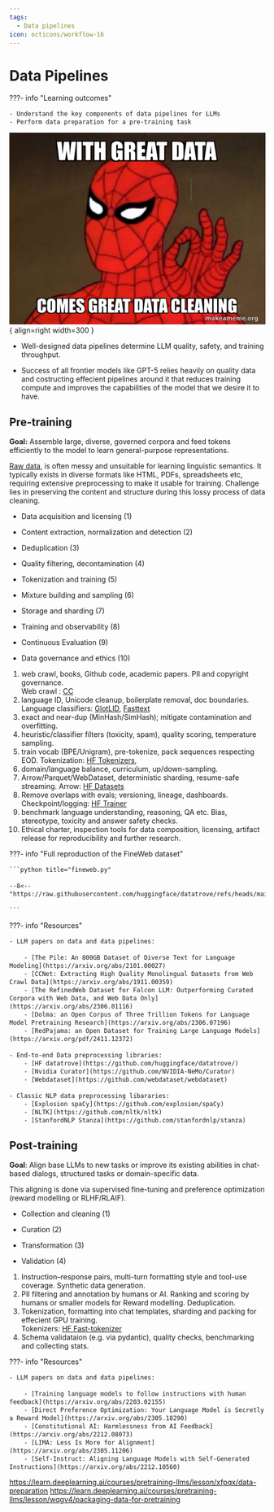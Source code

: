 ```yaml
---
tags:
  - Data pipelines
icon: octicons/workflow-16
---
```


# Data Pipelines

???- info "Learning outcomes"

    - Understand the key components of data pipelines for LLMs  
    - Perform data preparation for a pre-training task

![Data meme](./figures/data_meme.jpg){ align=right width=300 }

- Well-designed data pipelines determine LLM quality, safety, and training throughput.

- Success of all frontier models like GPT-5 relies heavily on quality data and costructing effecient pipelines around it that reduces training compute and improves the capabilities of the model that we desire it to have.

## Pre-training

**Goal:** Assemble large, diverse, governed corpora and feed tokens efficiently to the model to learn general-purpose representations.

[Raw data](https://raw.githubusercontent.com/stanford-cs336/spring2025-lectures/refs/heads/main/var/sample-documents.txt), is often messy and unsuitable for learning linguistic semantics. It typically exists in diverse formats like HTML, PDFs, spreadsheets etc, requiring extensive preprocessing to make it usable for training. Challenge lies in preserving the content and structure during this lossy process of data cleaning.

<div class="annotate" markdown>

- Data acquisition and licensing (1)

- Content extraction, normalization and detection (2)

- Deduplication (3)

- Quality filtering, decontamination (4)

- Tokenization and training (5)

- Mixture building and sampling (6)

- Storage and sharding (7)

- Training and observability (8)

- Continuous Evaluation (9)

- Data governance and ethics (10)

</div>

1. web crawl, books, Github code, academic papers. PII and copyright governance.  
Web crawl : [CC](https://commoncrawl.org/overview) 
2. language ID, Unicode cleanup, boilerplate removal, doc boundaries.  
Language classifiers: [GlotLID](https://github.com/cisnlp/GlotLID), [Fasttext](https://github.com/facebookresearch/fastText)
3. exact and near-dup (MinHash/SimHash); mitigate contamination and overfitting.
4. heuristic/classifier filters (toxicity, spam), quality scoring, temperature sampling.
5. train vocab (BPE/Unigram), pre-tokenize, pack sequences respecting EOD.
Tokenization: [HF Tokenizers](https://huggingface.co/docs/tokenizers/en/index), 
6. domain/language balance, curriculum, up/down-sampling.
7. Arrow/Parquet/WebDataset, deterministic sharding, resume-safe streaming.
Arrow: [HF Datasets](https://huggingface.co/docs/datasets/about_arrow)
8. Remove overlaps with evals; versioning, lineage, dashboards.
Checkpoint/logging: [HF Trainer](https://huggingface.co/docs/transformers/en/trainer)
9. benchmark language understanding, reasoning, QA etc. Bias, stereotype, toxicity and answer safety checks.
10. Ethical charter, inspection tools for data composition, licensing, artifact release for reproducibility and further research. 


???- info "Full reproduction of the FineWeb dataset"

    ```python title="fineweb.py"

    --8<-- "https://raw.githubusercontent.com/huggingface/datatrove/refs/heads/main/examples/fineweb.py"

    ```


???- info "Resources"

    - LLM papers on data and data pipelines:

        - [The Pile: An 800GB Dataset of Diverse Text for Language Modeling](https://arxiv.org/abs/2101.00027)
        - [CCNet: Extracting High Quality Monolingual Datasets from Web Crawl Data](https://arxiv.org/abs/1911.00359)
        - [The RefinedWeb Dataset for Falcon LLM: Outperforming Curated Corpora with Web Data, and Web Data Only](https://arxiv.org/abs/2306.01116)
        - [Dolma: an Open Corpus of Three Trillion Tokens for Language Model Pretraining Research](https://arxiv.org/abs/2306.07196)
        - [RedPajama: an Open Dataset for Training Large Language Models](https://arxiv.org/pdf/2411.12372)
 
    - End-to-end Data preprocessing libraries:
        - [HF datatrove](https://github.com/huggingface/datatrove/)
        - [Nvidia Curator](https://github.com/NVIDIA-NeMo/Curator)
        - [Webdataset](https://github.com/webdataset/webdataset)

    - Classic NLP data preprocessing libararies:
        - [Explosion spaCy](https://github.com/explosion/spaCy)
        - [NLTK](https://github.com/nltk/nltk)
        - [StanfordNLP Stanza](https://github.com/stanfordnlp/stanza)



## Post-training

**Goal**: Align base LLMs to new tasks or improve its existing abilities in chat-based dialogs, structured tasks or domain-specific data.

This aligning is done via supervised fine-tuning and preference optimization (reward modelling or RLHF/RLAIF).

<div class="annotate" markdown>

- Collection and cleaning (1)

- Curation (2)

- Transformation (3)

- Validation (4)

</div>

1. Instruction–response pairs, multi-turn formatting style and tool-use coverage. Synthetic data generation.  
2. PII filtering and annotation by humans or AI. Ranking and scoring by humans or smaller models for Reward modelling. Deduplication.  
3. Tokenization, formatting into chat templates, sharding and packing for effecient GPU training.  
Tokenizers: [HF Fast-tokenizer](https://huggingface.co/docs/transformers/fast_tokenizers)
4. Schema validataion (e.g. via pydantic), quality checks, benchmarking and collecting stats.

???- info "Resources"

    - LLM papers on data and data pipelines:

        - [Training language models to follow instructions with human feedback](https://arxiv.org/abs/2203.02155)
        - [Direct Preference Optimization: Your Language Model is Secretly a Reward Model](https://arxiv.org/abs/2305.18290)
        - [Constitutional AI: Harmlessness from AI Feedback](https://arxiv.org/abs/2212.08073)
        - [LIMA: Less Is More for Alignment](https://arxiv.org/abs/2305.11206)
        - [Self-Instruct: Aligning Language Models with Self-Generated Instructions](https://arxiv.org/abs/2212.10560)


https://learn.deeplearning.ai/courses/pretraining-llms/lesson/xfpqx/data-preparation
https://learn.deeplearning.ai/courses/pretraining-llms/lesson/wqgv4/packaging-data-for-pretraining
